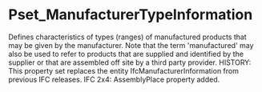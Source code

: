 # Pset_ManufacturerTypeInformation

Defines characteristics of types (ranges) of manufactured products that may be given by the manufacturer. Note that the term 'manufactured' may also be used to refer to products that are supplied and identified by the supplier or that are assembled off site by a third party provider.<!-- end of definition -->
HISTORY: This property set replaces the entity IfcManufacturerInformation from previous IFC releases. IFC 2x4: AssemblyPlace property added.
